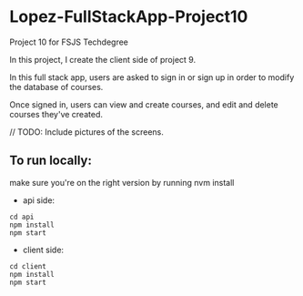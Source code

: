 # Lopez-FullStackApp-Project10
Project 10 for FSJS Techdegree

In this project, I create the client side of project 9. 

In this full stack app, users are asked to sign in or sign up in order to modify the database of courses.

Once signed in, users can view and create courses, and edit and delete courses they've created.

// TODO: Include pictures of the screens.

## To run locally:
make sure you're on the right version by running nvm install
- api side:
```
cd api
npm install
npm start

```

- client side:
```
cd client
npm install
npm start
```
